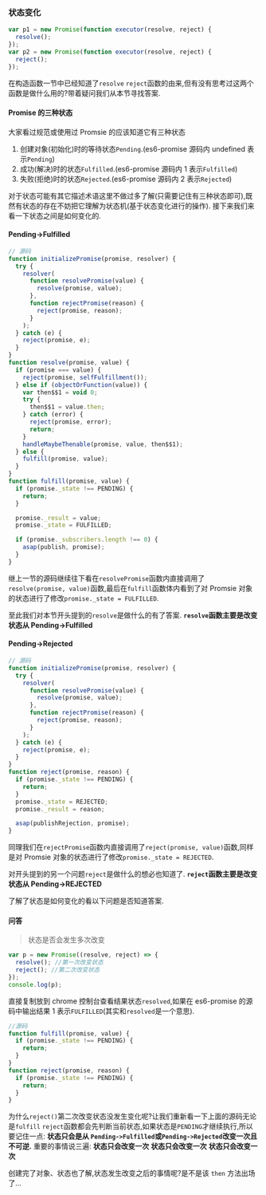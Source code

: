 ### 状态变化

```javascript
var p1 = new Promise(function executor(resolve, reject) {
  resolve();
});
var p2 = new Promise(function executor(resolve, reject) {
  reject();
});
```

在构造函数一节中已经知道了`resolve` `reject`函数的由来,但有没有思考过这两个函数是做什么用的?带着疑问我们从本节寻找答案.

#### Promise 的三种状态

大家看过规范或使用过 Promsie 的应该知道它有三种状态

1. 创建对象(初始化)时的等待状态`Pending`.(es6-promise 源码内 undefined 表示`Pending`)
2. 成功(解决)时的状态`Fulfilled`.(es6-promise 源码内 1 表示`Fulfilled`)
3. 失败(拒绝)时的状态`Rejected`.(es6-promise 源码内 2 表示`Rejected`)

对于状态可能有其它描述术语这里不做过多了解(只需要记住有三种状态即可),既然有状态的存在不妨把它理解为状态机(基于状态变化进行的操作).
接下来我们来看一下状态之间是如何变化的.

#### Pending->Fulfilled

```javascript
// 源码
function initializePromise(promise, resolver) {
  try {
    resolver(
      function resolvePromise(value) {
        resolve(promise, value);
      },
      function rejectPromise(reason) {
        reject(promise, reason);
      }
    );
  } catch (e) {
    reject(promise, e);
  }
}
function resolve(promise, value) {
  if (promise === value) {
    reject(promise, selfFulfillment());
  } else if (objectOrFunction(value)) {
    var then$$1 = void 0;
    try {
      then$$1 = value.then;
    } catch (error) {
      reject(promise, error);
      return;
    }
    handleMaybeThenable(promise, value, then$$1);
  } else {
    fulfill(promise, value);
  }
}
function fulfill(promise, value) {
  if (promise._state !== PENDING) {
    return;
  }

  promise._result = value;
  promise._state = FULFILLED;

  if (promise._subscribers.length !== 0) {
    asap(publish, promise);
  }
}
```

继上一节的源码继续往下看在`resolvePromise`函数内直接调用了`resolve(promise, value)`函数,最后在`fulfill`函数体内看到了对 Promsie 对象的状态进行了修改`promise._state = FULFILLED`.

至此我们对本节开头提到的`resolve`是做什么的有了答案.
**`resolve`函数主要是改变状态从 Pending->Fulfilled**

#### Pending->Rejected

```javascript
// 源码
function initializePromise(promise, resolver) {
  try {
    resolver(
      function resolvePromise(value) {
        resolve(promise, value);
      },
      function rejectPromise(reason) {
        reject(promise, reason);
      }
    );
  } catch (e) {
    reject(promise, e);
  }
}
function reject(promise, reason) {
  if (promise._state !== PENDING) {
    return;
  }
  promise._state = REJECTED;
  promise._result = reason;

  asap(publishRejection, promise);
}
```

同理我们在`rejectPromise`函数内直接调用了`reject(promise, value)`函数,同样是对 Promsie 对象的状态进行了修改`promise._state = REJECTED`.

对开头提到的另一个问题`reject`是做什么的想必也知道了.
**`reject`函数主要是改变状态从 Pending->REJECTED**

了解了状态是如何变化的看以下问题是否知道答案.

#### 问答

> 状态是否会发生多次改变

```javascript
var p = new Promise((resolve, reject) => {
  resolve(); //第一次改变状态
  reject(); //第二次改变状态
});
console.log(p);
```

直接复制放到 chrome 控制台查看结果状态`resolved`,如果在 es6-promise 的源码中输出结果 1 表示`FULFILLED`(其实和`resolved`是一个意思).

```javascript
//源码
function fulfill(promise, value) {
  if (promise._state !== PENDING) {
    return;
  }
}
function reject(promise, reason) {
  if (promise._state !== PENDING) {
    return;
  }
}
```

为什么`reject()`第二次改变状态没发生变化呢?让我们重新看一下上面的源码无论是`fulfill` `reject`函数都会先判断当前状态,如果状态是`PENDING`才继续执行,所以要记住一点:
**状态只会是从 `Pending->Fulfilled`或`Pending->Rejected`改变一次且不可逆.**
重要的事情说三遍:
**状态只会改变一次**
**状态只会改变一次**
**状态只会改变一次**

创建完了对象、状态也了解,状态发生改变之后的事情呢?是不是该 `then` 方法出场了...
